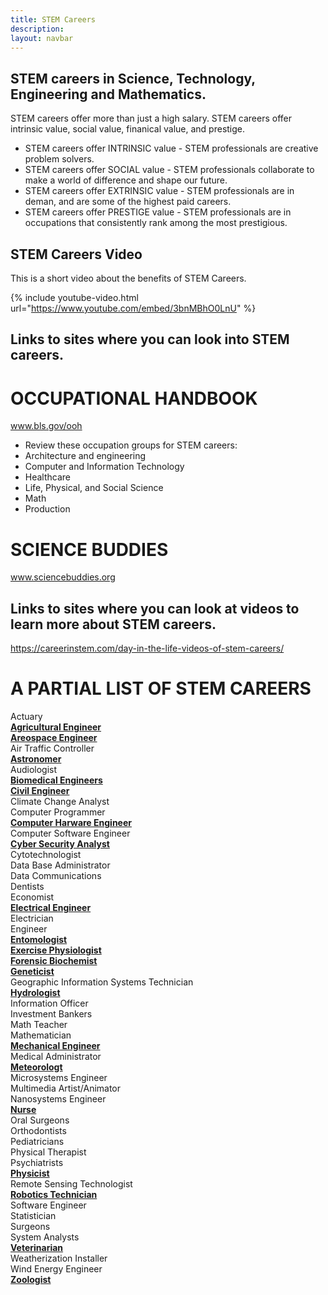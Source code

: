```yaml
---
title: STEM Careers
description:
layout: navbar
---
```



## **STEM careers in Science, Technology, Engineering and Mathematics.** 

STEM careers offer more than just a high salary.
STEM careers offer intrinsic value, social value, finanical value, and prestige.  

- STEM careers offer INTRINSIC value - STEM professionals are creative problem solvers.                                    
- STEM careers offer SOCIAL value - STEM professionals collaborate to make a world of difference and shape our future.                
- STEM careers offer EXTRINSIC value - STEM professionals are in deman, and are some of the highest paid careers.                  
- STEM careers offer PRESTIGE value - STEM professionals are in occupations that consistently rank among the most prestigious.          

## **STEM Careers Video**
This is a short video about the benefits of STEM Careers.

{% include youtube-video.html url="https://www.youtube.com/embed/3bnMBhO0LnU" %}
                                                                                     
                                                                                        
                                                                                       
                                                                                     
## **Links to sites where you can look into STEM careers.**
# **OCCUPATIONAL HANDBOOK**
www.bls.gov/ooh
- Review these occupation groups for STEM careers:
- Architecture and engineering
- Computer and Information Technology
- Healthcare
- Life, Physical, and Social Science
- Math
- Production

# **SCIENCE BUDDIES**
www.sciencebuddies.org

## **Links to sites where you can look at videos to learn more about STEM careers.**
https://careerinstem.com/day-in-the-life-videos-of-stem-careers/


# **A PARTIAL LIST OF STEM CAREERS**
Actuary                                                                         
**[Agricultural Engineer](https://careerinstem.com/product/agricultural-engineer/)**                            
**[Areospace Engineer](https://careerinstem.com/product/aerospace-engineer/)**         
Air Traffic Controller                                
**[Astronomer](https://careerinstem.com/product/astronomer/)**                                                  
Audiologist  
**[Biomedical Engineers](https://careerinstem.com/product/bioengineer/)**               
**[Civil Engineer](https://careerinstem.com/product/civil-engineer/)**                                         
Climate Change Analyst                          
Computer Programmer                           
**[Computer Harware Engineer](https://careerinstem.com/product/computer-engineer/)**                         
Computer Software Engineer                          
**[Cyber Security Analyst](https://careerinstem.com/product/cyber-security-analyst/)**             
Cytotechnologist                              
Data Base Administrator                           
Data Communications                                
Dentists                                             
Economist                                   
**[Electrical Engineer](https://careerinstem.com/product/electrical-engineer/)**                                     
Electrician                                     
Engineer                                    
**[Entomologist](https://careerinstem.com/product/entomologist/)**                                  
**[Exercise Physiologist](https://careerinstem.com/product/exercise-physiologist/)**                                  
**[Forensic Biochemist](https://careerinstem.com/product/forensic-biochemist/)**                   
**[Geneticist](https://careerinstem.com/product/geneticist/)**                              
Geographic Information Systems Technician                       
**[Hydrologist](https://careerinstem.com/product/hydrologist/)**                                 
Information Officer                                  
Investment Bankers                                        
Math Teacher                                        
Mathematician          
**[Mechanical Engineer](https://careerinstem.com/product/mechanical-engineer/)**                       
Medical Administrator       
**[Meteorologt](https://careerinstem.com/product/meteorologist/)**                            
Microsystems Engineer                                       
Multimedia Artist/Animator                               
Nanosystems Engineer                                    
**[Nurse](https://careerinstem.com/product/nurse/)**                                                                                    
Oral Surgeons                                         
Orthodontists                                                
Pediatricians                                              
Physical Therapist                                  
Psychiatrists                                                               
**[Physicist](https://careerinstem.com/product/physicist/)**                                     
Remote Sensing Technologist            
**[Robotics Technician](https://careerinstem.com/product/robotics-technician/)**                   
Software Engineer                                   
Statistician                                   
Surgeons                                               
System Analysts         
**[Veterinarian](https://careerinstem.com/product/veterinarian/)**                           
Weatherization Installer                                
Wind Energy Engineer                                                           
**[Zoologist](https://careerinstem.com/product/zoologist/)**                                       
